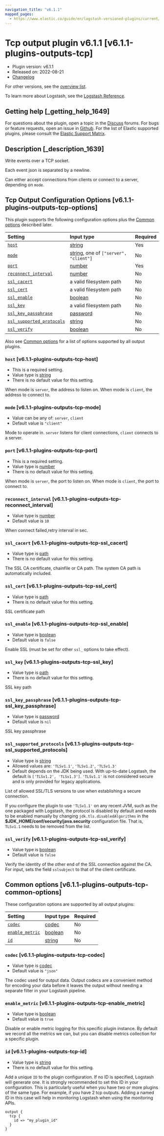 ```yaml
---
navigation_title: "v6.1.1"
mapped_pages:
  - https://www.elastic.co/guide/en/logstash-versioned-plugins/current/v6.1.1-plugins-outputs-tcp.html
---
```


# Tcp output plugin v6.1.1 [v6.1.1-plugins-outputs-tcp]

* Plugin version: v6.1.1
* Released on: 2022-08-21
* [Changelog](https://github.com/logstash-plugins/logstash-output-tcp/blob/v6.1.1/CHANGELOG.md)

For other versions, see the [overview list](output-tcp-index.md).

To learn more about Logstash, see the [Logstash Reference](https://www.elastic.co/guide/en/logstash/current/index.html).

## Getting help [_getting_help_1649]

For questions about the plugin, open a topic in the [Discuss](http://discuss.elastic.co) forums. For bugs or feature requests, open an issue in [Github](https://github.com/logstash-plugins/logstash-output-tcp). For the list of Elastic supported plugins, please consult the [Elastic Support Matrix](https://www.elastic.co/support/matrix#matrix_logstash_plugins).

## Description [_description_1639]

Write events over a TCP socket.

Each event json is separated by a newline.

Can either accept connections from clients or connect to a server, depending on `mode`.

## Tcp Output Configuration Options [v6.1.1-plugins-outputs-tcp-options]

This plugin supports the following configuration options plus the [Common options](v6-1-1-plugins-outputs-tcp.md#v6.1.1-plugins-outputs-tcp-common-options) described later.

| Setting | Input type | Required |
| :- | :- | :- |
| [`host`](v6-1-1-plugins-outputs-tcp.md#v6.1.1-plugins-outputs-tcp-host) | [string](/lsr/value-types.md#string) | Yes |
| [`mode`](v6-1-1-plugins-outputs-tcp.md#v6.1.1-plugins-outputs-tcp-mode) | [string](/lsr/value-types.md#string), one of `["server", "client"]` | No |
| [`port`](v6-1-1-plugins-outputs-tcp.md#v6.1.1-plugins-outputs-tcp-port) | [number](/lsr/value-types.md#number) | Yes |
| [`reconnect_interval`](v6-1-1-plugins-outputs-tcp.md#v6.1.1-plugins-outputs-tcp-reconnect_interval) | [number](/lsr/value-types.md#number) | No |
| [`ssl_cacert`](v6-1-1-plugins-outputs-tcp.md#v6.1.1-plugins-outputs-tcp-ssl_cacert) | a valid filesystem path | No |
| [`ssl_cert`](v6-1-1-plugins-outputs-tcp.md#v6.1.1-plugins-outputs-tcp-ssl_cert) | a valid filesystem path | No |
| [`ssl_enable`](v6-1-1-plugins-outputs-tcp.md#v6.1.1-plugins-outputs-tcp-ssl_enable) | [boolean](/lsr/value-types.md#boolean) | No |
| [`ssl_key`](v6-1-1-plugins-outputs-tcp.md#v6.1.1-plugins-outputs-tcp-ssl_key) | a valid filesystem path | No |
| [`ssl_key_passphrase`](v6-1-1-plugins-outputs-tcp.md#v6.1.1-plugins-outputs-tcp-ssl_key_passphrase) | [password](/lsr/value-types.md#password) | No |
| [`ssl_supported_protocols`](v6-1-1-plugins-outputs-tcp.md#v6.1.1-plugins-outputs-tcp-ssl_supported_protocols) | [string](/lsr/value-types.md#string) | No |
| [`ssl_verify`](v6-1-1-plugins-outputs-tcp.md#v6.1.1-plugins-outputs-tcp-ssl_verify) | [boolean](/lsr/value-types.md#boolean) | No |

Also see [Common options](v6-1-1-plugins-outputs-tcp.md#v6.1.1-plugins-outputs-tcp-common-options) for a list of options supported by all output plugins.

### `host` [v6.1.1-plugins-outputs-tcp-host]

* This is a required setting.
* Value type is [string](/lsr/value-types.md#string)
* There is no default value for this setting.

When mode is `server`, the address to listen on. When mode is `client`, the address to connect to.

### `mode` [v6.1.1-plugins-outputs-tcp-mode]

* Value can be any of: `server`, `client`
* Default value is `"client"`

Mode to operate in. `server` listens for client connections, `client` connects to a server.

### `port` [v6.1.1-plugins-outputs-tcp-port]

* This is a required setting.
* Value type is [number](/lsr/value-types.md#number)
* There is no default value for this setting.

When mode is `server`, the port to listen on. When mode is `client`, the port to connect to.

### `reconnect_interval` [v6.1.1-plugins-outputs-tcp-reconnect_interval]

* Value type is [number](/lsr/value-types.md#number)
* Default value is `10`

When connect failed,retry interval in sec.

### `ssl_cacert` [v6.1.1-plugins-outputs-tcp-ssl_cacert]

* Value type is [path](/lsr/value-types.md#path)
* There is no default value for this setting.

The SSL CA certificate, chainfile or CA path. The system CA path is automatically included.

### `ssl_cert` [v6.1.1-plugins-outputs-tcp-ssl_cert]

* Value type is [path](/lsr/value-types.md#path)
* There is no default value for this setting.

SSL certificate path

### `ssl_enable` [v6.1.1-plugins-outputs-tcp-ssl_enable]

* Value type is [boolean](/lsr/value-types.md#boolean)
* Default value is `false`

Enable SSL (must be set for other `ssl_` options to take effect).

### `ssl_key` [v6.1.1-plugins-outputs-tcp-ssl_key]

* Value type is [path](/lsr/value-types.md#path)
* There is no default value for this setting.

SSL key path

### `ssl_key_passphrase` [v6.1.1-plugins-outputs-tcp-ssl_key_passphrase]

* Value type is [password](/lsr/value-types.md#password)
* Default value is `nil`

SSL key passphrase

### `ssl_supported_protocols` [v6.1.1-plugins-outputs-tcp-ssl_supported_protocols]

* Value type is [string](/lsr/value-types.md#string)
* Allowed values are: `'TLSv1.1'`, `'TLSv1.2'`, `'TLSv1.3'`
* Default depends on the JDK being used. With up-to-date Logstash, the default is `['TLSv1.2', 'TLSv1.3']`. `'TLSv1.1'` is not considered secure and is only provided for legacy applications.

List of allowed SSL/TLS versions to use when establishing a secure connection.

If you configure the plugin to use `'TLSv1.1'` on any recent JVM, such as the one packaged with Logstash, the protocol is disabled by default and needs to be enabled manually by changing `jdk.tls.disabledAlgorithms` in the **$JDK\_HOME/conf/security/java.security** configuration file. That is, `TLSv1.1` needs to be removed from the list.

### `ssl_verify` [v6.1.1-plugins-outputs-tcp-ssl_verify]

* Value type is [boolean](/lsr/value-types.md#boolean)
* Default value is `false`

Verify the identity of the other end of the SSL connection against the CA. For input, sets the field `sslsubject` to that of the client certificate.

## Common options [v6.1.1-plugins-outputs-tcp-common-options]

These configuration options are supported by all output plugins:

| Setting | Input type | Required |
| :- | :- | :- |
| [`codec`](v6-1-1-plugins-outputs-tcp.md#v6.1.1-plugins-outputs-tcp-codec) | [codec](/lsr/value-types.md#codec) | No |
| [`enable_metric`](v6-1-1-plugins-outputs-tcp.md#v6.1.1-plugins-outputs-tcp-enable_metric) | [boolean](/lsr/value-types.md#boolean) | No |
| [`id`](v6-1-1-plugins-outputs-tcp.md#v6.1.1-plugins-outputs-tcp-id) | [string](/lsr/value-types.md#string) | No |

### `codec` [v6.1.1-plugins-outputs-tcp-codec]

* Value type is [codec](/lsr/value-types.md#codec)
* Default value is `"json"`

The codec used for output data. Output codecs are a convenient method for encoding your data before it leaves the output without needing a separate filter in your Logstash pipeline.

### `enable_metric` [v6.1.1-plugins-outputs-tcp-enable_metric]

* Value type is [boolean](/lsr/value-types.md#boolean)
* Default value is `true`

Disable or enable metric logging for this specific plugin instance. By default we record all the metrics we can, but you can disable metrics collection for a specific plugin.

### `id` [v6.1.1-plugins-outputs-tcp-id]

* Value type is [string](/lsr/value-types.md#string)
* There is no default value for this setting.

Add a unique `ID` to the plugin configuration. If no ID is specified, Logstash will generate one. It is strongly recommended to set this ID in your configuration. This is particularly useful when you have two or more plugins of the same type. For example, if you have 2 tcp outputs. Adding a named ID in this case will help in monitoring Logstash when using the monitoring APIs.

```
output {
  tcp {
    id => "my_plugin_id"
  }
}
```
